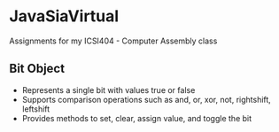 # JavaSiaVirtual
Assignments for my ICSI404 - Computer Assembly class

## Bit Object
- Represents a single bit with values true or false
- Supports comparison operations such as and, or, xor, not, rightshift, leftshift
- Provides methods to set, clear, assign value, and toggle the bit